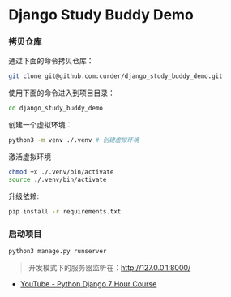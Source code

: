 # Django Study Buddy Demo

### 拷贝仓库

通过下面的命令拷贝仓库：
```bash
git clone git@github.com:curder/django_study_buddy_demo.git

```

使用下面的命令进入到项目目录：
```bash
cd django_study_buddy_demo
```

创建一个虚拟环境：
```bash
python3 -m venv ./.venv # 创建虚拟环境
```

激活虚拟环境
```bash
chmod +x ./.venv/bin/activate
source ./.venv/bin/activate 
```

升级依赖:
```bash
pip install -r requirements.txt
```

### 启动项目


```bash
python3 manage.py runserver
```

> 开发模式下的服务器监听在：http://127.0.0.1:8000/

- [YouTube - Python Django 7 Hour Course](https://www.youtube.com/watch?v=PtQiiknWUcI)